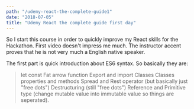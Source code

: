 ```yaml
---
path: "/udemy-react-the-complete-guide1"
date: "2018-07-05"
title: "Udemy React the complete guide first day"
---
```


So I start this course in order to quickly improve my React skills for the Hackathon. First video doesn't impress me much. The instructor accent proves that he is not very much a English native speaker.

The first part is quick introduction about ES6 syntax. So basically they are:
>let
>const
>Fat arrow function
>Export and import
>Classes
>Classes properties and methods
>Spread and Rest operator (but basically just "free dots")
>Destructuring (still "free dots")
>Reference and Primitive type (change mutable value into immutable value so things are seperated).
